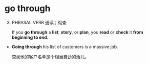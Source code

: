 # go through

3. PHRASAL VERB 通读；彻查

   If you **go through** a **list**, **story**, or **plan**, you **read** or **check** it **from beginning to end**.

- **Going through** his list of customers is a massive job.

  查阅他的客户名单是个相当费劲的活儿。
